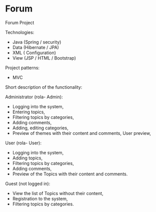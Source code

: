 # Forum
Forum Project

Technologies:

- Java (Spring / security)
- Data (Hibernate / JPA)
- XML ( Configuration)
- View (JSP / HTML / Bootstrap)

Project patterns:

- MVC

Short description of the functionality:

Administrator (rola- Admin):
- Logging into the system,
- Entering topics,
- Filtering topics by categories,
- Adding comments,
- Adding, editing categories,
- Preview of themes with their content and comments,
User preview,


User (rola- User):
- Logging into the system,
- Adding topics,
- Filtering topics by categories,
- Adding comments,
- Preview of the Topics with their content and comments.


Guest (not logged in):

- View the list of Topics without their content,
- Registration to the system,
- Filtering topics by categories.
